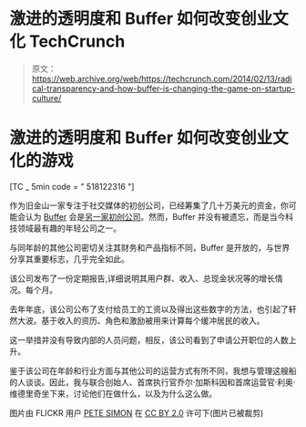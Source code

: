 # 激进的透明度和 Buffer 如何改变创业文化 TechCrunch

> 原文：<https://web.archive.org/web/https://techcrunch.com/2014/02/13/radical-transparency-and-how-buffer-is-changing-the-game-on-startup-culture/>

# 激进的透明度和 Buffer 如何改变创业文化的游戏

[TC _ 5min code = " 518122316 "]

作为旧金山一家专注于社交媒体的初创公司，已经筹集了几十万美元的资金，你可能会认为 [Buffer](https://web.archive.org/web/20221206202919/https://bufferapp.com/) 会是[另一家初创公司](https://web.archive.org/web/20221206202919/http://www.shoestring.com.au/wp-content/uploads/2013/04/omg-startup.jpg)。然而，Buffer 并没有被遗忘，而是当今科技领域最有趣的年轻公司之一。

与同年龄的其他公司密切关注其财务和产品指标不同，Buffer 是开放的，与世界分享其重要标志，几乎完全如此。

该公司发布了一份定期报告,详细说明其用户群、收入、总现金状况等的增长情况。每个月。

去年年底，该公司公布了支付给员工的工资以及得出这些数字的方法，也引起了轩然大波。基于收入的资历、角色和激励被用来计算每个缓冲居民的收入。

这一举措并没有导致内部的人员问题，相反，该公司看到了申请公开职位的人数上升。

鉴于该公司在年龄和行业方面与其他公司的运营方式有所不同，我想与管理这艘船的人谈谈。因此，我与联合创始人、首席执行官乔尔·加斯科因和首席运营官·利奥·维德里奇坐下来，讨论他们在做什么，以及为什么这么做。

图片由 FLICKR 用户 [PETE SIMON](https://web.archive.org/web/20221206202919/http://www.flickr.com/photos/petesimon/) 在 [CC BY 2.0](https://web.archive.org/web/20221206202919/http://creativecommons.org/licenses/by/2.0/) 许可下(图片已被裁剪)